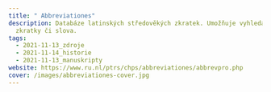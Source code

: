 ```yaml
---
title: " Abbreviationes"
description: Databáze latinských středověkých zkratek. Umožňuje vyhledávat podle
  zkratky či slova.
tags:
  - 2021-11-13_zdroje
  - 2021-11-14_historie
  - 2021-11-13_manuskripty
website: https://www.ru.nl/ptrs/chps/abbreviationes/abbrevpro.php
cover: /images/abbreviationes-cover.jpg
---
```

